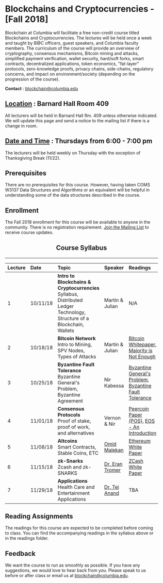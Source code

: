 # Blockchains and Cryptocurrencies - [Fall 2018]

Blockchain at Columbia will facilitate a free non-credit course titled Blockchains and Cryptocurrencies. The lectures will be held once a week and taught by B@C officers, guest speakers, and Columbia faculty members. The curriculum of the course will provide an overview of cryptography, consensus mechanisms, Bitcoin mining and attacks, simplified payment verification, wallet security, hard/soft forks, smart contracts, decentralized applications, token economics, "fat-layer" protocols, zero-knowledge proofs, privacy chains, side-chains, regulatory concerns, and impact on environment/society (depending on the progression of the course).

**Contact** :  blockchain@columbia.edu

## [Location](https://www.google.com/maps/place/Barnard+Hall/@40.8086986,-73.9637763,18z/data=!4m5!3m4!1s0x0:0xcb13ae98cab54656!8m2!3d40.8092104!4d-73.963948) : Barnard Hall Room 409
All lecturers will be held in Barnard Hall Rm. 409 unless otherwise indicated. We will update this page and send a notice to the mailing list if there is a change in room. 

## [Date and Time](https://calendar.google.com/calendar?cid=Y29sdW1iaWEuZWR1X2l2Z24wODdibGU5bWhhZ3ZoZGZpc3FtcmRzQGdyb3VwLmNhbGVuZGFyLmdvb2dsZS5jb20) : Thursdays from 6:00 - 7:00 pm
The lecturers will be held weekly on Thursday with the exception of Thanksgiving Break (11/22).

## Prerequisites
There are no prerequisites for this course. However, having taken COMS W3137 Data Structures and Algorithms or an equivalent will be helpful in understanding some of the data structures described in the course.

## Enrollment
The Fall 2018 enrollment for this course will be available to anyone in the community. There is no registration requirement. [Join the Mailing List](https://goo.gl/forms/2wqXnelaQmp20vIm1) to receive course updates.

## <p align=center> Course Syllabus </p>
------

| Lecture | Date | Topic | Speaker | Readings | Slides |
| :--- | :---  | :---  | :---  | :---  | :---  |
| 1   | 10/11/18 | **Intro to Blockchains & Cryptocurrencies**  <br> Syllabus, Distributed Ledger Technology, Structure of a Blockchain, Wallets  | Martin & Julian  |  N/A | [Lecture 1](https://drive.google.com/file/d/140Y1XFdGazxKkltNFOvDXe248GmPmx3k/view?usp=sharing) |
| 2   | 10/18/18 | **Bitcoin Network** <br>  Intro to Mining, SPV Nodes, Types of Attacks | Martin & Julian  |  [Bitcoin Whitepaper](https://github.com/BlockchainAtColumbia/BlockchainsAndCryptocurrencies/blob/master/papers/Bitcoin-A-Peer-to-Peer-Electronic-Cash-System.pdf), [Majority is Not Enough](https://github.com/BlockchainAtColumbia/BlockchainsAndCryptocurrencies/blob/master/papers/Majority-Is-Not-Enough.pdf)  | [Lecture 2](https://drive.google.com/file/d/13yV3QS8hyQRd_0B3DCJPKG6orHlKyy9o/view?usp=sharing) |
| 3   | 10/25/18 | **Byzantine Fault Tolerance** <br>  Byzantine General's Problem, Byzantine Agreement  |  Nir Kabessa  |  [Byzantine General's Problem](https://github.com/BlockchainAtColumbia/BlockchainsAndCryptocurrencies/blob/master/papers/Byzantine-Generals-Problem.pdf), [Byzantine Fault Tolerance](https://github.com/BlockchainAtColumbia/BlockchainsAndCryptocurrencies/blob/master/papers/Byzantine-Fault-Tolerance.pdf)|[Lecture 3](https://drive.google.com/file/d/1m9VaBN36x5jBsWwuJDE5TKlMNokUBxXg/view?usp=sharing)|
| 4   | 11/01/18 | **Consensus Protocols** <br>  Proof of stake, proof of work, and alternatives  | Vernon & Nir   |  [Peercoin Paper (POS)](https://github.com/BlockchainAtColumbia/BlockchainsAndCryptocurrencies/blob/master/papers/peercoin-paper.pdf), [EOS - An Introduction](https://github.com/BlockchainAtColumbia/BlockchainsAndCryptocurrencies/blob/master/papers/EOS_An_Introduction.pdf)   |
| 5   | 11/08/18 | **Altcoins** <br>  Smart Contracts, Stable Coins, ETC  | [Omid Malekan](https://www.linkedin.com/in/omid-malekan/)  |  [Ethereum White Paper](https://github.com/ethereum/wiki/wiki/White-Paper) |
| 6   | 11/15/18 | **zk-Snarks** <br>  Zcash and zk-SNARKS  | [Dr. Eran Tromer](https://datascience.columbia.edu/eran-tromer)  |  [ZCash White Paper](https://github.com/BlockchainAtColumbia/BlockchainsAndCryptocurrencies/blob/master/papers/zerocash.pdf)  |
| 7   | 11/29/18 | **Applications** <br> Health Care and Entertainment Applications  | [Dr. Tej Anand](http://sps.columbia.edu/technology-management/faculty/tej-anand)  |  TBA  |

## Reading Assignments
The readings for this course are expected to be completed before coming to class. You can find the accompanying readings in the syllabus above or in the readings folder.

## Feedback
We want the course to run as smoothly as possible. If you have any suggestions, we would love to hear back from you. Please speak to us before or after class or email us at blockchain@columbia.edu.
